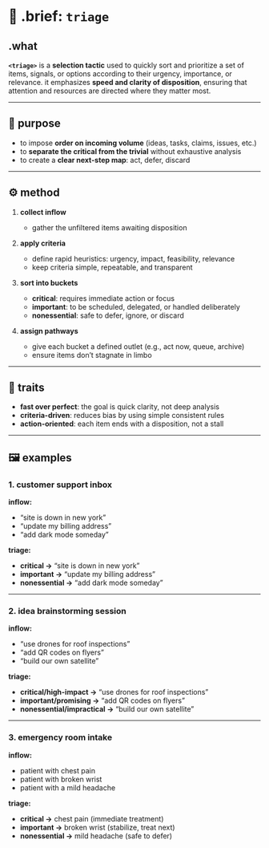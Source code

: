 # 🧩 .brief: `triage`

## .what
**`<triage>`** is a **selection tactic** used to quickly sort and prioritize a set of items, signals, or options according to their urgency, importance, or relevance.
it emphasizes **speed and clarity of disposition**, ensuring that attention and resources are directed where they matter most.

---

## 🎯 purpose
- to impose **order on incoming volume** (ideas, tasks, claims, issues, etc.)
- to **separate the critical from the trivial** without exhaustive analysis
- to create a **clear next-step map**: act, defer, discard

---

## ⚙️ method

1. **collect inflow**
   - gather the unfiltered items awaiting disposition

2. **apply criteria**
   - define rapid heuristics: urgency, impact, feasibility, relevance
   - keep criteria simple, repeatable, and transparent

3. **sort into buckets**
   - **critical**: requires immediate action or focus
   - **important**: to be scheduled, delegated, or handled deliberately
   - **nonessential**: safe to defer, ignore, or discard

4. **assign pathways**
   - give each bucket a defined outlet (e.g., act now, queue, archive)
   - ensure items don’t stagnate in limbo

---

## 🔑 traits
- **fast over perfect**: the goal is quick clarity, not deep analysis
- **criteria-driven**: reduces bias by using simple consistent rules
- **action-oriented**: each item ends with a disposition, not a stall

---

## 🖼 examples

### 1. customer support inbox
**inflow:**
- “site is down in new york”
- “update my billing address”
- “add dark mode someday”

**triage:**
- **critical →** “site is down in new york”
- **important →** “update my billing address”
- **nonessential →** “add dark mode someday”

---

### 2. idea brainstorming session
**inflow:**
- “use drones for roof inspections”
- “add QR codes on flyers”
- “build our own satellite”

**triage:**
- **critical/high-impact →** “use drones for roof inspections”
- **important/promising →** “add QR codes on flyers”
- **nonessential/impractical →** “build our own satellite”

---

### 3. emergency room intake
**inflow:**
- patient with chest pain
- patient with broken wrist
- patient with a mild headache

**triage:**
- **critical →** chest pain (immediate treatment)
- **important →** broken wrist (stabilize, treat next)
- **nonessential →** mild headache (safe to defer)
